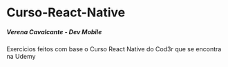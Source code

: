 # Curso-React-Native
##### **Verena Cavalcante - Dev Mobile**

Exercícios feitos com base o Curso React Native do Cod3r que se encontra na Udemy

